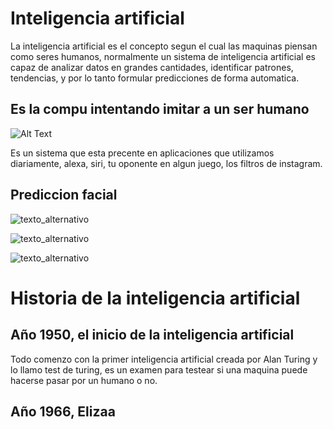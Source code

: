 # **Inteligencia artificial**

La inteligencia artificial es el concepto segun el cual las maquinas piensan como seres humanos, normalmente un sistema de inteligencia artificial es capaz de analizar datos en grandes cantidades, identificar patrones, tendencias, y por lo tanto formular predicciones de forma automatica.

## **Es la compu intentando imitar a un ser humano**

![Alt Text](https://i.gifer.com/origin/ed/ed2c8e819e41a601637f492c80317ad0.gif)

Es un sistema que esta precente en aplicaciones que utilizamos diariamente, alexa, siri, tu oponente en algun juego, los filtros de instagram.

## **Prediccion facial**

![texto_alternativo](https://cdn.businessinsider.es/sites/navi.axelspringer.es/public/styles/bi_876/public/media/image/2022/02/aviparshan-2619861.jpg?itok=TKLasxq_)


![texto_alternativo](https://elmundoalinstante.com/wp-content/uploads/2021/07/450_1000.jpg)

![texto_alternativo](https://imagenes.20minutos.es/files/image_656_370/files/fp/uploads/imagenes/2020/06/26/cristina-pedroche-paco-leon-flo-o-santiago-segura-tambien-han-sucumbido-a-faceapp.r_d.960-540.png)

# Historia de la inteligencia artificial
## Año 1950, el inicio de la inteligencia artificial 

Todo comenzo con la primer inteligencia artificial creada por Alan Turing y lo llamo test de turing, es un examen para testear si una maquina puede hacerse pasar por un humano o no.

## Año 1966, Elizaa
 
